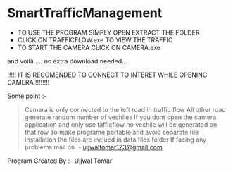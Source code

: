 # SmartTrafficManagement
* TO USE THE PROGRAM SIMPLY OPEN EXTRACT THE FOLDER 
* CLICK ON TRAFFICFLOW.exe TO VIEW THE TRAFFIC
* TO START THE CAMERA CLICK ON CAMERA.exe

and voilà.....
no extra download needed...


!!!!!  IT IS RECOMENDED TO CONNECT TO INTERET WHILE OPENING CAMERA !!!!!!!!


Some point :- 

> Camera is only connected to the left road in traffic flow
> All other road generate random number of vechiles
> If you dont open the camera application and only use tafficflow no vechile will be generated on that row
> To make programe portable and avoid separate file installation the files are inclued in data files folder
> If facing any problems mail on :- ujjwaltomar123@gmail.com

Program Created By :- Ujjwal Tomar
